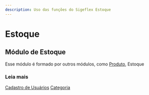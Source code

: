 ```yaml
---
description: Uso das funções do Sigeflex Estoque
---
```


# Estoque

## Módulo de Estoque <a href="#modulo-de-estoque" id="modulo-de-estoque"></a>

Esse módulo é formado por outros módulos, como [Produto](https://docs.sigeflex.com/estoque/produto), Estoque

### Leia mais

[Cadastro de Usuários](../modulos-gerais/cadastro-de-usuarios.md) [Categoria](categoria.md)
